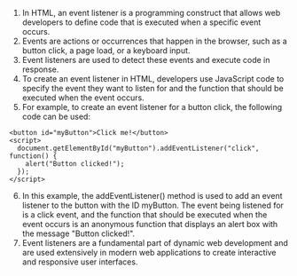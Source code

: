 1. In HTML, an event listener is a programming construct that allows web developers to define code that is executed when a specific event occurs. 
2. Events are actions or occurrences that happen in the browser, such as a button click, a page load, or a keyboard input.
3. Event listeners are used to detect these events and execute code in response.
4. To create an event listener in HTML, developers use JavaScript code to specify the event they want to listen for and the function that should be executed when the event occurs.
5. For example, to create an event listener for a button click, the following code can be used:
```
<button id="myButton">Click me!</button>
<script>
  document.getElementById("myButton").addEventListener("click", function() {
    alert("Button clicked!");
  });
</script>
```
6. In this example, the addEventListener() method is used to add an event listener to the button with the ID myButton. The event being listened for is a click event, and the function that should be executed when the event occurs is an anonymous function that displays an alert box with the message "Button clicked!".
7. Event listeners are a fundamental part of dynamic web development and are used extensively in modern web applications to create interactive and responsive user interfaces.
